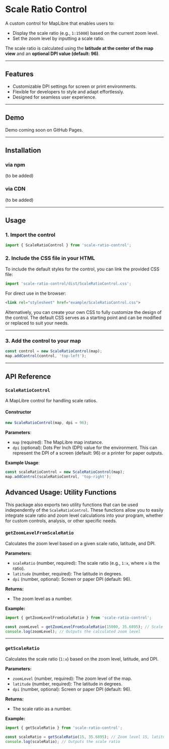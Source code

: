 # Scale Ratio Control  

A custom control for MapLibre that enables users to:  
- Display the scale ratio (e.g., `1:15000`) based on the current zoom level.  
- Set the zoom level by inputting a scale ratio.  

The scale ratio is calculated using the **latitude at the center of the map view** and an **optional DPI value (default: 96)**.  

---

## Features  

- Customizable DPI settings for screen or print environments.
- Flexible for developers to style and adapt effortlessly.
- Designed for seamless user experience.

---

## Demo  

Demo coming soon on GitHub Pages.  

---

## Installation  

### via npm  

(to be added)

### via CDN  

(to be added)

---

## Usage  

### 1. Import the control  

```javascript  
import { ScaleRatioControl } from 'scale-ratio-control';  
```  

### 2. Include the CSS file in your HTML  

To include the default styles for the control, you can link the provided CSS file:

```javascript  
import 'scale-ratio-control/dist/ScaleRatioControl.css';  
```  

For direct use in the browser:  
```html
<link rel="stylesheet" href="example/ScaleRatioControl.css">
```

Alternatively, you can create your own CSS to fully customize the design of the control. The default CSS serves as a starting point and can be modified or replaced to suit your needs.

---

### 3. Add the control to your map  

```javascript  
const control = new ScaleRatioControl(map);  
map.addControl(control, 'top-left');  
```  

---

## API Reference  

### `ScaleRatioControl`  

A MapLibre control for handling scale ratios.  

#### Constructor  

```javascript  
new ScaleRatioControl(map, dpi = 96);  
```  

**Parameters**:  
- `map` (required): The MapLibre map instance.  
- `dpi` (optional): Dots Per Inch (DPI) value for the environment. This can represent the DPI of a screen (default: 96) or a printer for paper outputs.  


**Example Usage**:  
```javascript  
const scaleRatioControl = new ScaleRatioControl(map); 
map.addControl(scaleRatioControl, 'top-right');  
```  

## Advanced Usage: Utility Functions

This package also exports two utility functions that can be used independently of the `ScaleRatioControl`. These functions allow you to easily integrate scale ratio and zoom level calculations into your program, whether for custom controls, analysis, or other specific needs.

### `getZoomLevelFromScaleRatio`

Calculates the zoom level based on a given scale ratio, latitude, and DPI.

**Parameters:**
- `scaleRatio` (number, required): The scale ratio (e.g., `1:x`, where `x` is the ratio).
- `latitude` (number, required): The latitude in degrees.
- `dpi` (number, optional): Screen or paper DPI (default: 96).

**Returns:**
- The zoom level as a number.

**Example:**
```javascript
import { getZoomLevelFromScaleRatio } from 'scale-ratio-control';

const zoomLevel = getZoomLevelFromScaleRatio(15000, 35.6895); // Scale ratio 1:15000, latitude 35.6895° (e.g., Tokyo)
console.log(zoomLevel); // Outputs the calculated zoom level
```

---

### `getScaleRatio`

Calculates the scale ratio (`1:x`) based on the zoom level, latitude, and DPI.

**Parameters:**
- `zoomLevel` (number, required): The zoom level of the map.
- `latitude` (number, required): The latitude in degrees.
- `dpi` (number, optional): Screen or paper DPI (default: 96).

**Returns:**
- The scale ratio as a number.

**Example:**
```javascript
import { getScaleRatio } from 'scale-ratio-control';

const scaleRatio = getScaleRatio(15, 35.6895); // Zoom level 15, latitude 35.6895° (e.g., Tokyo)
console.log(scaleRatio); // Outputs the scale ratio
```

